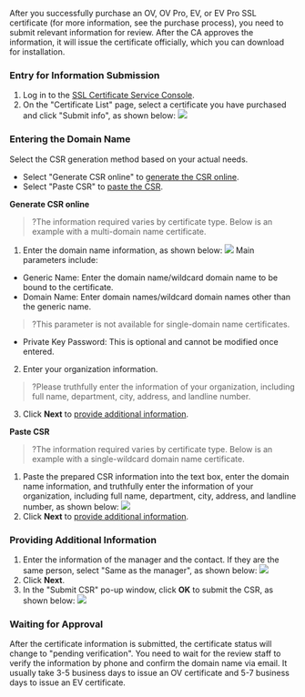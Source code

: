 After you successfully purchase an OV, OV Pro, EV, or EV Pro SSL certificate (for more information, see the purchase process), you need to submit relevant information for review.
After the CA approves the information, it will issue the certificate officially, which you can download for installation.

### Entry for Information Submission
1. Log in to the [SSL Certificate Service Console](https://console.cloud.tencent.com/ssl).
2. On the "Certificate List" page, select a certificate you have purchased and click "Submit info", as shown below:
![](https://main.qcloudimg.com/raw/7da48ce027298fe506b847d5421e5b7b.png)

### Entering the Domain Name
Select the CSR generation method based on your actual needs.
- Select "Generate CSR online" to [generate the CSR online](#csr1).
- Select "Paste CSR" to [paste the CSR](#csr2).

**Generate CSR online**<span id="csr1"></span>
>?The information required varies by certificate type. Below is an example with a multi-domain name certificate.

1. Enter the domain name information, as shown below:
![](https://main.qcloudimg.com/raw/58ea9fd0a8c774c3b5dda49b739e932b.png)
Main parameters include:
 - Generic Name: Enter the domain name/wildcard domain name to be bound to the certificate.
 - Domain Name: Enter domain names/wildcard domain names other than the generic name.
>?This parameter is not available for single-domain name certificates.
 - Private Key Password: This is optional and cannot be modified once entered.
2. Enter your organization information.
>?Please truthfully enter the information of your organization, including full name, department, city, address, and landline number.
>
3. Click **Next** to [provide additional information](#message).

**Paste CSR**<span id="csr2"></span>
>?The information required varies by certificate type. Below is an example with a single-wildcard domain name certificate.

1. Paste the prepared CSR information into the text box, enter the domain name information, and truthfully enter the information of your organization, including full name, department, city, address, and landline number, as shown below:
![](https://main.qcloudimg.com/raw/6a1be163c94ff202a34fa8084e0a585c.png)
2. Click **Next** to [provide additional information](#message).

<span id="message"></span>
### Providing Additional Information
1. Enter the information of the manager and the contact. If they are the same person, select "Same as the manager", as shown below:
![](https://main.qcloudimg.com/raw/f42858c5f9c807f5aa38641b0392041b.png)
2. Click **Next**.
3. In the "Submit CSR" po-up window, click **OK** to submit the CSR, as shown below:
![](https://main.qcloudimg.com/raw/1ee5d7cbb369c873cbad4614bf402de3.png)

### Waiting for Approval
After the certificate information is submitted, the certificate status will change to "pending verification". You need to wait for the review staff to verify the information by phone and confirm the domain name via email. It usually take 3-5 business days to issue an OV certificate and 5-7 business days to issue an EV certificate.
